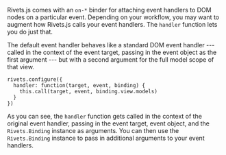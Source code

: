 Rivets.js comes with an `on-*` binder for attaching event handlers to DOM nodes on a particular event. Depending on your workflow, you may want to augment how Rivets.js calls your event handlers. The `handler` function lets you do just that.

The default event handler behaves like a standard DOM event handler --- called in the context of the event target, passing in the event object as the first argument --- but with a second argument for the full model scope of that view.

    rivets.configure({
      handler: function(target, event, binding) {
        this.call(target, event, binding.view.models)
      }
    })

As you can see, the `handler` function gets called in the context of the original event handler, passing in the event target, event object, and the `Rivets.Binding` instance as arguments. You can then use the `Rivets.Binding` instance to pass in additional arguments to your event handlers.
